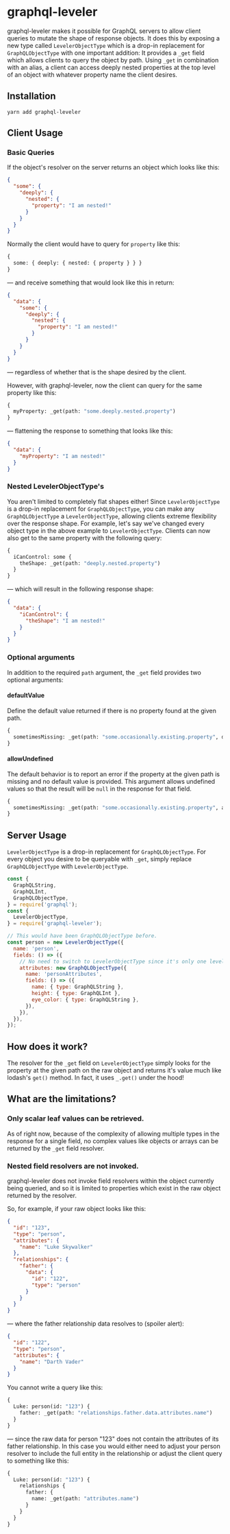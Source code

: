 # graphql-leveler

graphql-leveler makes it possible for GraphQL servers to allow client queries to mutate the shape of response objects. It does this by exposing a new type called `LevelerObjectType` which is a drop-in replacement for `GraphQLObjectType` with one important addition: It provides a `_get` field which allows clients to query the object by path. Using `_get` in combination with an alias, a client can access deeply nested properties at the top level of an object with whatever property name the client desires.

## Installation

`yarn add graphql-leveler`

## Client Usage

### Basic Queries

If the object's resolver on the server returns an object which looks like this:

```json
{
  "some": {
    "deeply": {
      "nested": {
        "property": "I am nested!"
      }
    }
  }
}
```

Normally the client would have to query for `property` like this:

```graphql
{
  some: { deeply: { nested: { property } } }
}
```

— and receive something that would look like this in return:

```json
{
  "data": {
    "some": {
      "deeply": {
        "nested": {
          "property": "I am nested!"
        }
      }
    }
  }
}
```

— regardless of whether that is the shape desired by the client.

However, with graphql-leveler, now the client can query for the same property like this:

```graphql
{
  myProperty: _get(path: "some.deeply.nested.property")
}
```

— flattening the response to something that looks like this:

```json
{
  "data": {
    "myProperty": "I am nested!"
  }
}
```

### Nested LevelerObjectType's

You aren't limited to completely flat shapes either! Since `LevelerObjectType` is a drop-in replacement for `GraphQLObjectType`, you can make any `GraphQLObjectType` a `LevelerObjectType`, allowing clients extreme flexibility over the response shape. For example, let's say we've changed every object type in the above example to `LevelerObjectType`. Clients can now also get to the same property with the following query:

```graphql
{
  iCanControl: some {
    theShape: _get(path: "deeply.nested.property")
  }
}
```

— which will result in the following response shape:

```json
{
  "data": {
    "iCanControl": {
      "theShape": "I am nested!"
    }
  }
}
```

### Optional arguments

In addition to the required `path` argument, the `_get` field provides two optional arguments:

#### defaultValue

Define the default value returned if there is no property found at the given path.

```graphql
{
  sometimesMissing: _get(path: "some.occasionally.existing.property", defaultValue: "missing")
}
```

#### allowUndefined

The default behavior is to report an error if the property at the given path is missing and no default value is provided. This argument allows undefined values so that the result will be `null` in the response for that field.

```graphql
{
  sometimesMissing: _get(path: "some.occasionally.existing.property", allowUndefined: true)
}
```

## Server Usage

`LevelerObjectType` is a drop-in replacement for `GraphQLObjectType`. For every object you desire to be queryable with `_get`, simply replace `GraphQLObjectType` with `LevelerObjectType`.

```javascript
const {
  GraphQLString,
  GraphQLInt,
  GraphQLObjectType,
} = require('graphql');
const {
  LevelerObjectType,
} = require('graphql-leveler');

// This would have been GraphQLObjectType before.
const person = new LevelerObjectType({
  name: 'person',
  fields: () => ({
    // No need to switch to LevelerObjectType since it's only one level deep.
    attributes: new GraphQLObjectType({
      name: 'personAttributes',
      fields: () => ({
        name: { type: GraphQLString },
        height: { type: GraphQLInt },
        eye_color: { type: GraphQLString },
      }),
    }),
  }),
});
```

## How does it work?

The resolver for the `_get` field on `LevelerObjectType` simply looks for the property at the given path on the raw object and returns it's value much like lodash's `get()` method. In fact, it uses `_.get()` under the hood!

## What are the limitations?

### Only scalar leaf values can be retrieved.

As of right now, because of the complexity of allowing multiple types in the response for a single field, no complex values like objects or arrays can be returned by the `_get` field resolver.

### Nested field resolvers are not invoked.

graphql-leveler does not invoke field resolvers within the object currently being queried, and so it is limited to properties which exist in the raw object returned by the resolver.

So, for example, if your raw object looks like this:

```json
{
  "id": "123",
  "type": "person",
  "attributes": {
    "name": "Luke Skywalker"
  },
  "relationships": {
    "father": {
      "data": {
        "id": "122",
        "type": "person"
      }
    }
  }
}
```

— where the father relationship data resolves to (spoiler alert):

```json
{
  "id": "122",
  "type": "person",
  "attributes": {
    "name": "Darth Vader"
  }
}
```

You cannot write a query like this:

```graphql
{
  Luke: person(id: "123") {
    father: _get(path: "relationships.father.data.attributes.name")
  }
}
```

— since the raw data for person "123" does not contain the attributes of its father relationship. In this case you would either need to adjust your person resolver to include the full entity in the relationship or adjust the client query to something like this:

```graphql
{
  Luke: person(id: "123") {
    relationships {
      father: {
        name: _get(path: "attributes.name")
      }
    }
  }
}
```
